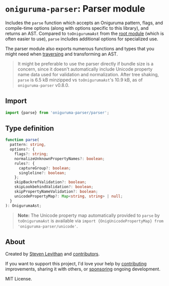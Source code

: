 # `oniguruma-parser`: Parser module

Includes the `parse` function which accepts an Oniguruma pattern, flags, and compile-time options (along with options specific to this library), and returns an AST. Compared to `toOnigurumaAst` from the [root module](https://github.com/slevithan/oniguruma-parser) (which is often easier to use), `parse` includes additional options for specialized use.

The parser module also exports numerous functions and types that you might need when [traversing](https://github.com/slevithan/oniguruma-parser/blob/main/src/traverser/README.md) and transforming an AST.

> It might be preferable to use the parser directly if bundle size is a concern, since it doesn't automatically include Unicode property name data used for validation and normalization. After tree shaking, `parse` is 6.5 kB minzipped vs `toOnigurumaAst`'s 10.9 kB, as of `oniguruma-parser` v0.8.0.

## Import

```js
import {parse} from 'oniguruma-parser/parser';
```

## Type definition

```ts
function parse(
  pattern: string,
  options?: {
    flags?: string;
    normalizeUnknownPropertyNames?: boolean;
    rules?: {
      captureGroup?: boolean;
      singleline?: boolean;
    };
    skipBackrefValidation?: boolean;
    skipLookbehindValidation?: boolean;
    skipPropertyNameValidation?: boolean;
    unicodePropertyMap?: Map<string, string> | null;
  }
): OnigurumaAst;
```

> **Note:** The Unicode property map automatically provided to `parse` by `toOnigurumaAst` is available via `import {OnigUnicodePropertyMap} from 'oniguruma-parser/unicode'`.

## About

Created by [Steven Levithan](https://github.com/slevithan) and [contributors](https://github.com/slevithan/oniguruma-parser/graphs/contributors).

If you want to support this project, I'd love your help by [contributing](https://github.com/slevithan/oniguruma-parser/blob/main/CONTRIBUTING.md) improvements, sharing it with others, or [sponsoring](https://github.com/sponsors/slevithan) ongoing development.

MIT License.
